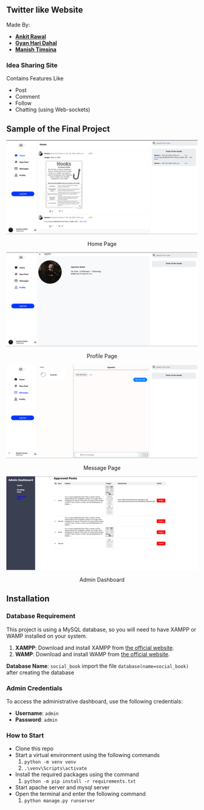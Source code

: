 ## Twitter like Website
Made By: 
   - [**Ankit Rawal**](https://github.com/AkSR0303)
   - [**Gyan Hari Dahal**](https://github.com/gyanhari)
   - [**Manish Timsina**](https://github.com/Manish2467)
### Idea Sharing Site
Contains Features Like
- Post
- Comment
- Follow
- Chatting (using Web-sockets)

## Sample of the Final Project
![Home Page](/git-images/home_page.png)
<p align="center">Home Page</p>

![Profile Page](git-images/profile_page.png)
<p align="center">Profile Page</p>

![Message Page](git-images/message_page.png)
<p align="center">Message Page</p>

![Admin Dashboard](git-images/admin_page.png)
<p align="center">Admin Dashboard</p>

## Installation

### Database Requirement

This project is using a MySQL database, so you will need to have XAMPP or WAMP installed on your system.

1. **XAMPP**: Download and install XAMPP from [the official website](https://www.apachefriends.org/index.html).
2. **WAMP**: Download and install WAMP from [the official website](https://www.wampserver.com/en/).

**Database Name**: `social_book`
import the file `database(name=social_book)` after creating the database

### Admin Credentials

To access the administrative dashboard, use the following credentials:

- **Username**: `admin`
- **Password**: `admin`

### How to Start

* Clone this repo
* Start a virtual environment using the following commands
   1. `python -m venv venv`
   2. `.\venv\Scripts\activate`
* Install the required packages using the command
   1. `python -m pip install -r requirements.txt`
* Start apache server and mysql server 
* Open the terminal and enter the following command
    1. `python manage.py runserver`

